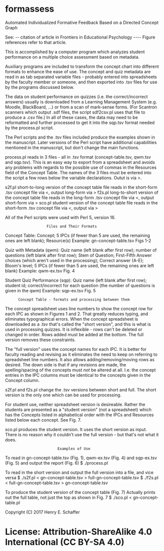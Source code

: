 # formassess
Automated Individualized Formative Feedback Based on a Directed Concept Graph

See: -- citation of article in Frontiers in Educational Psychology ----
Figure references refer to that article.

This is accomplished by a computer program which analyzes student
performance on a multiple choice assessment based on metadata.

Auxiliary programs are included to transform the concept chart into
different formats to enhance the ease of use.
The concept and quiz metadata are read in as tab separated variable
files - probably entered into spreadsheets by the faculty member or
someone, and then exported into .tsv files for use by the programs
discussed below.

The data on student performance on quizzes (i.e. the correct/incorrect
answers) usually is downloaded from a Learning Management System (e.g.
Moodle, BlackBoard, ...) or from a scan of mark-sense forms. (For 
Scantron scanners which output .sdf files, the script sdf2csv.pl uses
that file to produce a .csv file.) In all of these cases, the data may 
need to be reformatted and further processed to get it into the sqp.tsv 
format needed by the process.pl script.

The Perl scripts and the .tsv files included produce the examples shown
in the manuscript. Later versions of the Perl script have additional
capabilities mentioned in the manuscript, but don't change the main
functions.

process.pl reads in 3 files - all in .tsv format (concept-table.tsv,
qwm.tsv and sqp.tsv). This is an easy way to export from a spreadsheet
and avoids any problems with regards to the possible use of commas in
the Resources field of the Concept Table. The names of the 3 files must
be entered into the script a few rows below the variable declarations.
Outut is via >.

s2f.pl short-to-long version of the concept table file
  reads in the short-form .tsv concept file via <, output long-form via >
f2s.pl long-to-short version of the concept table file
  reads in the long-form .tsv concept file via <, output short-form via >
sco.pl student version of the concept table file
  reads in the short-form .tsv concept file via <, output via >

All of the Perl scripts were used with Perl 5, version 16.

                       Files and Their Formats

Concept Table: Concept; 5 IPCs (if fewer than 5 are used, the remaining
ones are left blank); Resource(s)  Example: gn-concept-table.tsv Figs 1-2

Quiz with Metadata (qwm): Quiz name (left blank after first row); number
of questions (left blank after first row); Stem of Question; First-Fifth
Answer choices (which aren't used in the processing); Correct answer
(A-E); Bloom's level; 5 IPCs (if fewer than 5 are used, the remaining
ones are left blank) Example: qwm-ex.tsv Fig. 4

Student Quiz Performance (sqp): Quiz name (left blank after first row);
student id; correct/incorrect for each question (the number of questions
is given in the qwm) Example: sqp-ex.tsv Fig. 5

          Concept Table - formats and processing between them

The concept spreadsheet uses line numbers to show the concept row for
each IPC as shown in Figures 1 and 2. That greatly reduces typing, and
eliminates typographical errors. When the concept spreadsheet is
downloaded as a .tsv that's called the "short version", and this is what
is used in processing quizzes. It is inflexible - rows can't be deleted
or changed in order. Rows added must be added at the bottom. The full
version removes these constraints.

The "full version" uses the concept names for each IPC. It is better for
faculty reading and revising as it eliminates the need to keep on
referring to spreadsheet line numbers. It also allows
adding/removing/moving rows as desired. The down side is that if any
revisions are made, the spelling/spacing of the concepts must *not* be
altered at all. I.e. the concept entries in the IPC columns must be
identical to the concepts given in the Concept column.

s2f.pl and f2s.pl change the .tsv versions between short and full.
The short version is the only one which can be used for processing.

For student use, neither spreadsheet version is desireable. Rather the
students are presented as a "student version" (not a spreadsheet) which
has the Concepts listed in alphabetical order with the IPCs and
Resources listed below each concept. See Fig. 7.

sco.pl produces the student version. It uses the short version as input.
There is no reason why it couldn't use the full version - but that's not
what it does.

                            Examples of Use

To read in gn-concept-table.tsv (Fig. 1), qwm-ex.tsv  (Fig. 4) and
sqp-ex.tsv (Fig. 5) and output the report (Fig. 6)
$ ./process.pl

To read in the short version and output the full version into a file,
and vice versa
$ ./s2f.pl < gn-concept-table.tsv > full-gn-concept-table.tsv
$ ./f2s.pl < full-gn-concept-table.tsv > gn-concept-table.tsv

To produce the student version of the concept table (Fig. 7)
Actually prints out the full table, not just the top as shown in Fig. 7
$ ./sco.pl < gn-concept-table.pl

Copyright (C) 2017 Henry E. Schaffer
# License: Attribution-ShareAlike 4.0 International (CC BY-SA 4.0)
